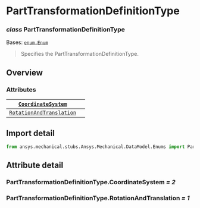 # PartTransformationDefinitionType

### *class* PartTransformationDefinitionType

Bases: [`enum.Enum`](https://docs.python.org/3/library/enum.html#enum.Enum)

> Specifies the PartTransformationDefinitionType.

> <!-- !! processed by numpydoc !! -->

## Overview

### Attributes

| [`CoordinateSystem`](../../../ACT/Common/CoordinateSystem.md#CoordinateSystem)       |    |
|--------------------------------------------------------------------------------------|----|
| [`RotationAndTranslation`](#PartTransformationDefinitionType.RotationAndTranslation) |    |

## Import detail

```python
from ansys.mechanical.stubs.Ansys.Mechanical.DataModel.Enums import PartTransformationDefinitionType
```

## Attribute detail

### PartTransformationDefinitionType.CoordinateSystem *= 2*

### PartTransformationDefinitionType.RotationAndTranslation *= 1*
